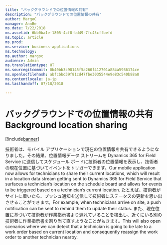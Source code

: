 ```yaml
---
title: "バックグラウンドでの位置情報の共有"
description: "バックグラウンドでの位置情報の共有"
author: MargoC
manager: AnnBe
ms.date: 7/22/2018
ms.assetid: 6bb0ba1e-1805-4cf8-bd49-7fc45cffbefd
ms.topic: article
ms.prod: 
ms.service: business-applications
ms.technology: 
ms.author: margoc
audience: Admin
ms.translationtype: HT
ms.sourcegitcommit: 0b40bb3c98145f5a260f412701a884a5936174ce
ms.openlocfilehash: abfcbbd39f81cd47fbe3035544e9e83c540b88a8
ms.contentlocale: ja-jp
ms.lasthandoff: 07/18/2018

---
```


#  <a name="background-location-sharing"></a><span data-ttu-id="23669-103">バックグラウンドでの位置情報の共有</span><span class="sxs-lookup"><span data-stu-id="23669-103">Background location sharing</span></span>

[!include[banner](../../../../includes/banner.md)]

<span data-ttu-id="23669-104">技術者は、モバイル アプリケーションで現在の位置情報を共有できるようになりました。その結果、位置情報データ ストリームを Dynamics 365 for Field Service に送信してスケジュール ボードに技術者の位置情報を表示し、技術者の現在位置に基づいてイベントをトリガーできます。</span><span class="sxs-lookup"><span data-stu-id="23669-104">Our mobile application now allows for technicians to share their current locations, which will result in a location data stream getting sent to Dynamics 365 for Field Service that surfaces a technician’s location on the schedule board and allows for events to be triggered based on a technician’s current location.</span></span> <span data-ttu-id="23669-105">たとえば、技術者がサイトに着いたら、プッシュ通知を送信して技術者にステータスの更新を思い出させることができます。</span><span class="sxs-lookup"><span data-stu-id="23669-105">For example, when technicians arrive on site, a push notification can be sent to remind them to update their status.</span></span> <span data-ttu-id="23669-106">また、現在位置に基づいて技術者が作業指示書より遅れていることを検出し、近くにいる別の技術者に作業指示書を割り当て直すようなことがもきます。</span><span class="sxs-lookup"><span data-stu-id="23669-106">This will also open scenarios where we can detect that a technician is going to be late to a work order based on current location and consequently reassign the work order to another technician nearby.</span></span>


